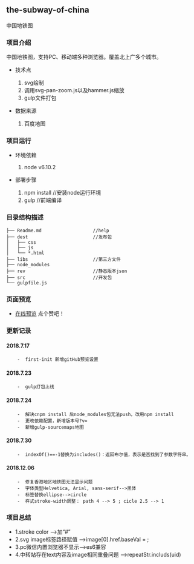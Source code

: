 ## the-subway-of-china
中国地铁图


### 项目介绍
中国地铁图，支持PC、移动端多种浏览器。覆盖北上广多个城市。
- 技术点
    1. svg绘制
    2. 调用svg-pan-zoom.js以及hammer.js缩放
    3. gulp文件打包

- 数据来源
    1. 百度地图

### 项目运行
- 环境依赖
    1. node v6.10.2

- 部署步骤
    1. npm install  //安装node运行环境
    2. gulp    //前端编译

### 目录结构描述
```
├── Readme.md                   //help
├── dest                        //发布包
│   ├── css
│   ├── js                
│   └── *.html        
├── libs                        //第三方文件
├── node_modules                  
├── rev                         //静态版本json
├── src                         //开发包
└── gulpfile.js
```

### 页面预览
- [在线预览](https://stavinli.github.io/the-subway-of-china/dest/index.html) 点个赞吧！


### 更新记录

#### 2018.7.17
```
    -  first-init 新增gitHub预览设置 
```
#### 2018.7.23
```
    -  gulp打包上线
```
#### 2018.7.24
```
    -  解决cnpm install 后node_modules包无法push，改用npm install
    -  更改依赖配置，新增版本号?v=
    -  新增gulp-sourcemaps地图
```
#### 2018.7.30
```
    -  indexOf()==-1替换为includes()：返回布尔值，表示是否找到了参数字符串。
```
#### 2018.12.06
```
    -  修复香港地区地铁图无法显示问题
    -  字体类型Helvetica, Arial, sans-serif-->黑体
    -  标签替换ellipse-->circle 
    -  样式stroke-width调整： path 4 --> 5 ; cicle 2.5 --> 1
```
    
### 项目总结
 * 1.stroke color -->加“#”
 * 2.svg image标签路径赋值 -->image[0].href.baseVal = ;
 * 3.pc微信内置浏览器不显示-->es6兼容
 * 4.中转站存在text内容及image相同重叠问题 -->repeatStr.includs(uid)